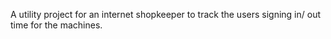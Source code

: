 A utility project for an internet shopkeeper to track the users signing in/ out time for the machines.